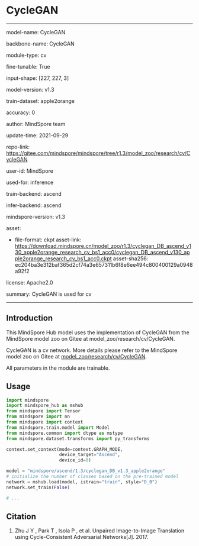 # CycleGAN

---

model-name: CycleGAN

backbone-name: CycleGAN

module-type: cv

fine-tunable: True

input-shape: [227, 227, 3]

model-version: v1.3

train-dataset: apple2orange

accuracy: 0

author: MindSpore team

update-time: 2021-09-29

repo-link: <https://gitee.com/mindspore/mindspore/tree/r1.3/model_zoo/research/cv/CycleGAN>

user-id: MindSpore

used-for: inference

train-backend: ascend

infer-backend: ascend

mindspore-version: v1.3

asset:

-
    file-format: ckpt
    asset-link: <https://download.mindspore.cn/model_zoo/r1.3/cyclegan_DB_ascend_v130_apple2orange_research_cv_bs1_acc0/cyclegan_DB_ascend_v130_apple2orange_research_cv_bs1_acc0.ckpt>
    asset-sha256: ec204ba3e312baf365d2cf74a3e657311b6f8e6ee494c800400129a0948a92f2

license: Apache2.0

summary: CycleGAN is used for cv

---

## Introduction

This MindSpore Hub model uses the implementation of CycleGAN from the MindSpore model zoo on Gitee at model_zoo/research/cv/CycleGAN.

CycleGAN is a cv network. More details please refer to the MindSpore model zoo on Gitee at [model_zoo/research/cv/CycleGAN](https://gitee.com/mindspore/mindspore/blob/r1.3/model_zoo/research/cv/CycleGAN/README.md).

All parameters in the module are trainable.

## Usage

```python
import mindspore
import mindspore_hub as mshub
from mindspore import Tensor
from mindspore import nn
from mindspore import context
from mindspore.train.model import Model
from mindspore.common import dtype as mstype
from mindspore.dataset.transforms import py_transforms

context.set_context(mode=context.GRAPH_MODE,
                    device_target="Ascend",
                    device_id=0)

model = "mindspore/ascend/1.3/cyclegan_DB_v1.3_apple2orange"
# initialize the number of classes based on the pre-trained model
network = mshub.load(model, istrain="train", style="D_B")
network.set_train(False)

# ...
```

## Citation

1. Zhu J Y , Park T , Isola P , et al. Unpaired Image-to-Image Translation using Cycle-Consistent Adversarial Networks[J]. 2017.
